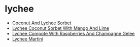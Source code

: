 # lychee

 * [Coconut And Lychee Sorbet](index/c/coconut-and-lychee-sorbet-358560.json)
 * [Lychee Coconut Sorbet With Mango And Lime](index/l/lychee-coconut-sorbet-with-mango-and-lime-109551.json)
 * [Lychee Compote With Raspberries And Champagne Gelee](index/l/lychee-compote-with-raspberries-and-champagne-gelee-103856.json)
 * [Lychee Martini](index/l/lychee-martini-234689.json)
